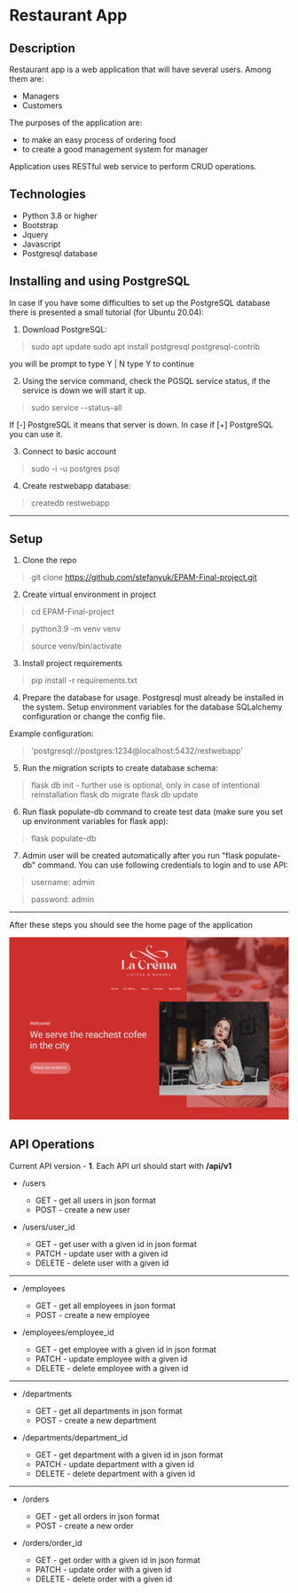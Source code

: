 # Restaurant App

## Description

Restaurant app is a web application that will have several users. Among them are:
- Managers
- Customers

The purposes of the application are: 
- to make an easy process of ordering food
- to create a good management system for manager

Application uses RESTful web service to perform CRUD operations.

## Technologies

- Python 3.8 or higher
- Bootstrap
- Jquery
- Javascript
- Postgresql database


## Installing and using PostgreSQL

In case if you have some difficulties to set up the PostgreSQL database there is presented a small tutorial (for Ubuntu 20.04):

1. Download PostgreSQL:
> sudo apt update
> sudo apt install postgresql postgresql-contrib

you will be prompt to type Y | N type Y to continue

2. Using the service command, check the PGSQL service status, if the service is down we will start it up.

> sudo service --status-all

If [-] PostgreSQL it means that server is down. In case if [+] PostgreSQL you can use it.

3. Connect to basic account
> sudo -i -u postgres psql

4. Create restwebapp database:
> createdb restwebapp

***
## Setup

1. Clone the repo
> git clone https://github.com/stefanyuk/EPAM-Final-project.git

2. Create virtual environment in project
> cd EPAM-Final-project

> python3.9 -m venv venv

> source venv/bin/activate

3. Install project requirements
> pip install -r requirements.txt

4. Prepare the database for usage. Postgresql must already be installed in the system. 
Setup environment variables for the database SQLalchemy configuration or change the config file.

Example configuration: 
> 'postgresql://postgres:1234@localhost:5432/restwebapp'

5. Run the migration scripts to create database schema:
> flask db init - further use is optional, only in case of intentional reinstallation
> flask db migrate
> flask db update

6. Run flask populate-db command to create test data (make sure you set up environment variables for flask app):
> flask populate-db

7. Admin user will be created automatically after you run "flask populate-db" command. You can use following credentials 
to login and to use API:
> username: admin

> password: admin
---

After these steps you should see the home page of the application

![alt text](https://github.com/stefanyuk/EPAM-Final-project/blob/main/documentation/mockups/welcome.png "Logo Title Text 1")


## API Operations

Current API version - __1__. Each API url should start with __/api/v1__


* /users
  * GET - get all users in json format
  * POST - create a new user

* /users/user_id
  * GET - get user with a given id in json format
  * PATCH - update user with a given id
  * DELETE - delete user with a given id
---
* /employees
  * GET - get all employees in json format
  * POST - create a new employee

* /employees/employee_id
  * GET - get employee with a given id in json format
  * PATCH - update employee with a given id
  * DELETE - delete employee with a given id
---
* /departments
  * GET - get all departments in json format
  * POST - create a new department

* /departments/department_id
  * GET - get department with a given id in json format
  * PATCH - update department with a given id
  * DELETE - delete department with a given id
---
* /orders
  * GET - get all orders in json format
  * POST - create a new order

* /orders/order_id
  * GET - get order with a given id in json format
  * PATCH - update order with a given id
  * DELETE - delete order with a given id
